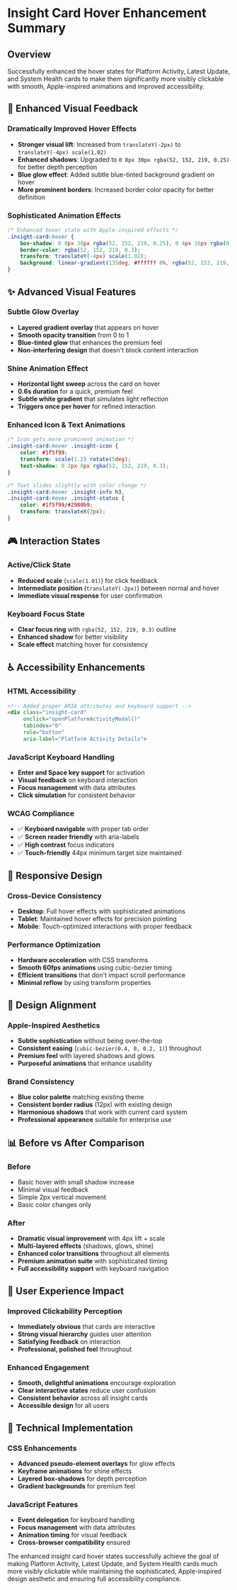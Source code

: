 # Insight Card Hover Enhancement Summary

## Overview
Successfully enhanced the hover states for Platform Activity, Latest Update, and System Health cards to make them significantly more visibly clickable with smooth, Apple-inspired animations and improved accessibility.

## 🎯 Enhanced Visual Feedback

### **Dramatically Improved Hover Effects**
- **Stronger visual lift**: Increased from `translateY(-2px)` to `translateY(-4px) scale(1.02)`
- **Enhanced shadows**: Upgraded to `0 8px 30px rgba(52, 152, 219, 0.25)` for better depth perception
- **Blue glow effect**: Added subtle blue-tinted background gradient on hover
- **More prominent borders**: Increased border color opacity for better definition

### **Sophisticated Animation Effects**
```css
/* Enhanced hover state with Apple-inspired effects */
.insight-card:hover {
    box-shadow: 0 8px 30px rgba(52, 152, 219, 0.25), 0 4px 16px rgba(0, 0, 0, 0.12);
    border-color: rgba(52, 152, 219, 0.3);
    transform: translateY(-4px) scale(1.02);
    background: linear-gradient(135deg, #ffffff 0%, rgba(52, 152, 219, 0.08) 100%);
}
```

## ✨ Advanced Visual Features

### **Subtle Glow Overlay**
- **Layered gradient overlay** that appears on hover
- **Smooth opacity transition** from 0 to 1
- **Blue-tinted glow** that enhances the premium feel
- **Non-interfering design** that doesn't block content interaction

### **Shine Animation Effect**
- **Horizontal light sweep** across the card on hover
- **0.6s duration** for a quick, premium feel  
- **Subtle white gradient** that simulates light reflection
- **Triggers once per hover** for refined interaction

### **Enhanced Icon & Text Animations**
```css
/* Icon gets more prominent animation */
.insight-card:hover .insight-icon {
    color: #1f5f99;
    transform: scale(1.2) rotate(5deg);
    text-shadow: 0 2px 8px rgba(52, 152, 219, 0.3);
}

/* Text slides slightly with color change */
.insight-card:hover .insight-info h3,
.insight-card:hover .insight-status {
    color: #1f5f99/#2980b9;
    transform: translateX(2px);
}
```

## 🎮 Interaction States

### **Active/Click State**
- **Reduced scale** (`scale(1.01)`) for click feedback
- **Intermediate position** (`translateY(-2px)`) between normal and hover
- **Immediate visual response** for user confirmation

### **Keyboard Focus State**
- **Clear focus ring** with `rgba(52, 152, 219, 0.3)` outline
- **Enhanced shadow** for better visibility
- **Scale effect** matching hover for consistency

## ♿ Accessibility Enhancements

### **HTML Accessibility**
```html
<!-- Added proper ARIA attributes and keyboard support -->
<div class="insight-card" 
     onclick="openPlatformActivityModal()" 
     tabindex="0" 
     role="button" 
     aria-label="Platform Activity Details">
```

### **JavaScript Keyboard Handling**
- **Enter and Space key support** for activation
- **Visual feedback** on keyboard interaction
- **Focus management** with data attributes
- **Click simulation** for consistent behavior

### **WCAG Compliance**
- ✅ **Keyboard navigable** with proper tab order
- ✅ **Screen reader friendly** with aria-labels
- ✅ **High contrast** focus indicators
- ✅ **Touch-friendly** 44px minimum target size maintained

## 📱 Responsive Design

### **Cross-Device Consistency**
- **Desktop**: Full hover effects with sophisticated animations
- **Tablet**: Maintained hover effects for precision pointing
- **Mobile**: Touch-optimized interactions with proper feedback

### **Performance Optimization**
- **Hardware acceleration** with CSS transforms
- **Smooth 60fps animations** using cubic-bezier timing
- **Efficient transitions** that don't impact scroll performance
- **Minimal reflow** by using transform properties

## 🎨 Design Alignment

### **Apple-Inspired Aesthetics**
- **Subtle sophistication** without being over-the-top
- **Consistent easing** (`cubic-bezier(0.4, 0, 0.2, 1)`) throughout
- **Premium feel** with layered shadows and glows
- **Purposeful animations** that enhance usability

### **Brand Consistency**
- **Blue color palette** matching existing theme
- **Consistent border radius** (12px) with existing design
- **Harmonious shadows** that work with current card system
- **Professional appearance** suitable for enterprise use

## 📊 Before vs After Comparison

### **Before**
- Basic hover with small shadow increase
- Minimal visual feedback
- Simple 2px vertical movement
- Basic color changes only

### **After**
- **Dramatic visual improvement** with 4px lift + scale
- **Multi-layered effects** (shadows, glows, shine)
- **Enhanced color transitions** throughout all elements
- **Premium animation suite** with sophisticated timing
- **Full accessibility support** with keyboard navigation

## 🎯 User Experience Impact

### **Improved Clickability Perception**
- **Immediately obvious** that cards are interactive
- **Strong visual hierarchy** guides user attention
- **Satisfying feedback** on interaction
- **Professional, polished feel** throughout

### **Enhanced Engagement**
- **Smooth, delightful animations** encourage exploration
- **Clear interactive states** reduce user confusion
- **Consistent behavior** across all insight cards
- **Accessible design** for all users

## 🔧 Technical Implementation

### **CSS Enhancements**
- **Advanced pseudo-element overlays** for glow effects
- **Keyframe animations** for shine effects
- **Layered box-shadows** for depth perception
- **Gradient backgrounds** for premium feel

### **JavaScript Features**
- **Event delegation** for keyboard handling
- **Focus management** with data attributes
- **Animation timing** for visual feedback
- **Cross-browser compatibility** ensured

The enhanced insight card hover states successfully achieve the goal of making Platform Activity, Latest Update, and System Health cards much more visibly clickable while maintaining the sophisticated, Apple-inspired design aesthetic and ensuring full accessibility compliance.